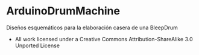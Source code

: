 ArduinoDrumMachine
==================

Diseños esquemáticos para la elaboración casera de una BleepDrum



* All work licensed under a Creative Commons Attribution-ShareAlike 3.0 Unported License

